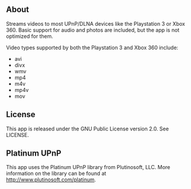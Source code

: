 ## About

Streams videos to most UPnP/DLNA devices like the Playstation 3 or Xbox 360.
Basic support for audio and photos are included, but the app is not optimized
for them.

Video types supported by both the Playstation 3 and Xbox 360 include:

* avi
* divx
* wmv
* mp4
* m4v
* mp4v
* mov


## License

This app is released under the GNU Public License version 2.0. See LICENSE.


## Platinum UPnP

This app uses the Platinum UPnP library from Plutinosoft, LLC. More information
on the library can be found at http://www.plutinosoft.com/platinum.

